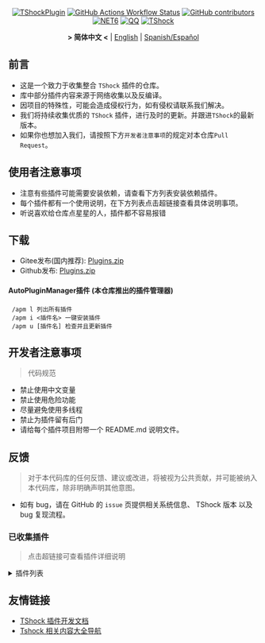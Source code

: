 <div align="center">

[![TShockPlugin](https://socialify.git.ci/UnrealMultiple/TShockPlugin/image?description=1&descriptionEditable=A%20TShock%20Chinese%20Plugin%20Collection%20Repository&forks=1&issues=1&language=1&logo=https%3A%2F%2Fgithub.com%2FUnrealMultiple%2FTShockPlugin%2Fblob%2Fmaster%2Ficon.png%3Fraw%3Dtrue&name=1&pattern=Circuit%20Board&pulls=1&stargazers=1&theme=Auto)](https://github.com/UnrealMultiple/TShockPlugin)
[![GitHub Actions Workflow Status](https://img.shields.io/github/actions/workflow/status/UnrealMultiple/TShockPlugin/.github%2Fworkflows%2Fbuild.yml)](https://github.com/UnrealMultiple/TShockPlugin/actions)
[![GitHub contributors](https://img.shields.io/github/contributors/UnrealMultiple/TShockPlugin?style=flat)](https://github.com/UnrealMultiple/TShockPlugin/graphs/contributors)
[![NET6](https://img.shields.io/badge/Core-%20.NET_6-blue)](https://dotnet.microsoft.com/zh-cn/)
[![QQ](https://img.shields.io/badge/QQ-EB1923?logo=tencent-qq&logoColor=white)](https://qm.qq.com/cgi-bin/qm/qr?k=54tOesIU5g13yVBNFIuMBQ6AzjgE6f0m&jump_from=webapi&authKey=6jzafzJEqQGzq7b2mAHBw+Ws5uOdl83iIu7CvFmrfm/Xxbo2kNHKSNXJvDGYxhSW)
[![TShock](https://img.shields.io/badge/TShock5.2.0-2B579A.svg?&logo=TShock&logoColor=white)](https://github.com/Pryaxis/TShock)

**&gt; 简体中文 &lt;** | [English](README_EN.md) | [Spanish/Español](README_ES.md)

</div>

## 前言
- 这是一个致力于收集整合 `TShock` 插件的仓库。
- 库中部分插件内容来源于网络收集以及反编译。
- 因项目的特殊性，可能会造成侵权行为，如有侵权请联系我们解决。
- 我们将持续收集优质的 `TShock` 插件，进行及时的更新。并跟进`TShock`的最新版本。
- 如果你也想加入我们，请按照下方`开发者注意事项`的规定对本仓库`Pull Request`。


## 使用者注意事项

- 注意有些插件可能需要安装依赖，请查看下方列表安装依赖插件。
- 每个插件都有一个使用说明，在下方列表点击超链接查看具体说明事项。
- 听说喜欢给仓库点星星的人，插件都不容易报错

## 下载

- Gitee发布(国内推荐): [Plugins.zip](https://gitee.com/kksjsj/TShockPlugin/releases/download/V1.0.0.0/Plugins.zip)
- Github发布: [Plugins.zip](https://github.com/UnrealMultiple/TShockPlugin/releases/download/V1.0.0.0/Plugins.zip)

#### AutoPluginManager插件 (本仓库推出的插件管理器)  
     /apm l 列出所有插件  
     /apm i <插件名> 一键安装插件  
     /apm u [插件名] 检查并且更新插件  

## 开发者注意事项

> 代码规范

- 禁止使用中文变量
- 禁止使用危险功能
- 尽量避免使用多线程
- 禁止为插件留有后门
- 请给每个插件项目附带一个 README.md 说明文件。

## 反馈

> 对于本代码库的任何反馈、建议或改进，将被视为公共贡献，并可能被纳入本代码库，除非明确声明其他意图。

- 如有 bug，请在 GitHub 的 `issue` 页提供相关系统信息、 TShock 版本 以及 bug 复现流程。

### 已收集插件

> 点击超链接可查看插件详细说明

<Details>
<Summary>插件列表</Summary>

| 名称 | 插件说明 | 依赖 |
| :-: | :-: | :-: |
| [AutoPluginManager](src/AutoPluginManager/README.md) | 一键自动更新插件 | 无 |
| [AdditionalPylons](src/AdditionalPylons/README.md) | 放置更多晶塔 | [LazyAPI](src/LazyAPI/README.md) |
| [AnnouncementBoxPlus](src/AnnouncementBoxPlus/README.md) | 广播盒功能强化 | [LazyAPI](src/LazyAPI/README.md) |
| [AutoAirItem](src/AutoAirItem/README.md) | 自动垃圾桶插件 | [LazyAPI](src/LazyAPI/README.md) |
| [AutoBroadcast](src/AutoBroadcast/README.md) | 自动广播 | [LazyAPI](src/LazyAPI/README.md) |
| [AutoClear](src/Autoclear/README.md) | 智能自动扫地 | [LazyAPI](src/LazyAPI/README.md) |
| [AutoReset](src/AutoReset/README.md) | 完全自动重置 | [LazyAPI](src/LazyAPI/README.md) |
| [AutoStoreItems](src/AutoStoreItems/README.md) | 自动储存 | [LazyAPI](src/LazyAPI/README.md) |
| [AutoTeam](src/AutoTeam/README.md) | 自动队伍 | [LazyAPI](src/LazyAPI/README.md) |
| [AutoFish](src/AutoFish/README.md) | 自动钓鱼 | [LazyAPI](src/LazyAPI/README.md) |
| [Back](src/Back/README.md) | 死亡回溯 | [LazyAPI](src/LazyAPI/README.md) |
| [BagPing](src/BagPing/README.md) | 地图上标记宝藏袋 | 无 |
| [BetterWhitelist](src/BetterWhitelist/README.md) | 白名单插件 | 无 |
| [BanNpc](src/BanNpc/README.md) | 阻止怪物生成 | [LazyAPI](src/LazyAPI/README.md) |
| [BedSet](src/BedSet/README.md) | 设置并记录重生点 | [LazyAPI](src/LazyAPI/README.md) |
| [BridgeBuilder](src/BridgeBuilder/README.md) | 快速铺桥 | [LazyAPI](src/LazyAPI/README.md) |
| [BuildMaster](src/BuildMaster/README.md) | 豆沙小游戏·建筑大师模式 | [MiniGamesAPI](src/MiniGamesAPI/README.md) [LazyAPI](src/LazyAPI/README.md) |
| [Chireiden.TShock.Omni](https://github.com/sgkoishi/yaaiomni/blob/master/README.md) | 恋恋工具箱核心,用于修复各种TShock问题 (建议安装) | 无 |
| [Chireiden.TShock.Omni.Misc](https://github.com/sgkoishi/yaaiomni/blob/master/README.md) | 恋恋工具箱扩展 | [Chireiden.TShock.Omni](https://github.com/sgkoishi/yaaiomni/blob/master/README.md) |
| [CaiBot](src/CaiBot/README.md) | CaiBot 适配插件 | 自带依赖 |
| [CaiPacketDebug](src/CaiPacketDebug/README.md) | Cai数据包调试工具 | [TrProtocol](https://github.com/UnrealMultiple/TrProtocol) |
| [CaiCustomEmojiCommand](src/CaiCustomEmojiCommand/README.md) | 自定义表情命令 | 无 |
| [CaiLib](src/CaiLib/README.md) | Cai 的前置库 | 无 |
| [CaiRewardChest](src/CaiRewardChest/README.md) | 将自然生成的箱子变为所有人都可以领一次的奖励箱 | [LazyAPI](src/LazyAPI/README.md) |
| [CGive](src/CGive/README.md) | 离线命令 | 无 |
| [Challenger](src/Challenger/README.md) | 挑战者模式 | 无 |
| [Chameleon](src/Chameleon/README.md) | 进服前登录 | [LazyAPI](src/LazyAPI/README.md) |
| [ChattyBridge](src/ChattyBridge/README.md) | 用于跨服聊天 | [LazyAPI](src/LazyAPI/README.md) |
| [ChestRestore](src/ChestRestore/README.md) | 资源服无限物品 | 无 |
| [CNPCShop](src/CNPCShop/README.md) | 自定义NPC商店 | 无 |
| [ConsoleSql](src/ConsoleSql/README.md) | 允许你在控制台执行SQL语句 | 无 |
| [ConvertWorld](src/ConvertWorld/README.md) | 击败怪物转换世界物品 | 无 |
| [CreateSpawn](src/CreateSpawn/README.md) | 出生点建筑生成 | [LazyAPI](src/LazyAPI/README.md) |
| [CriticalHit](src/CriticalHit/README.md) | 击打提示 | 无 |
| [DamageRuleLoot](src/DamageRuleLoot/README.md) | 伤害规则掉落 | 无 |
| [DamageStatistic](src/DamageStatistic/README.md) | 在每次 Boss 战后显示每个玩家造成的伤害 | 无 |
| [DataSync](src/DataSync/README.md) | 进度同步 | 无 |
| [DeathDrop](src/DeathDrop/README.md) | 怪物死亡随机和自定义掉落物品 | 无 |
| [DisableMonsLoot](src/DisableMonsLoot/README.md) | 禁怪物掉落 | 无 |
| [DisableSurfaceProjectiles](src/DisableSurfaceProjectiles/README.md) | 禁地表弹幕 | 无 |
| [Don't Fuck](src/DonotFuck/README.md) | 禁止脏话 | 无 |
| [DTEntryBlock](src/DTEntryBlock/README.md) | 阻止进入地牢或神庙 | 无 |
| [DumpTerrariaID](src/DumpTerrariaID/README.md) | 输出 ID | 无 |
| [Economics.Deal](src/Economics.RPG/README.md) | 交易插件 | [EconomicsAPI](src/EconomicsAPI/README.md) |
| [Economics.NPC](src/Economics.NPC/README.md) | 自定义怪物奖励 | [EconomicsAPI](src/EconomicsAPI/README.md) |
| [Economics.Projectile](src/Economics.Projectile/README.md) | 自定义弹幕 | [EconomicsAPI](src/EconomicsAPI/README.md) [Economics.RPG](src/Economics.RPG/README.md) |
| [Economics.Regain](src/Economics.Regain/README.md) | 物品回收 | [EconomicsAPI](src/EconomicsAPI/README.md) |
| [Economics.RPG](src/Economics.RPG/README.md) | RPG | [EconomicsAPI](src/EconomicsAPI/README.md) |
| [Economics.Shop](src/Economics.Shop/README.md) | 商店插件 | [EconomicsAPI](src/EconomicsAPI/README.md) [Economics.RPG](src/Economics.RPG/README.md) |
| [Economics.Task](src/Economics.Task/README.md) | 任务插件 | [EconomicsAPI](src/EconomicsAPI/README.md) [Economics.RPG](src/Economics.RPG/README.md) |
| [Economics.Skill](src/Economics.Skill/README.md) | 技能插件 | [EconomicsAPI](src/EconomicsAPI/README.md) [Economics.RPG](src/Economics.RPG/README.md) |
| [Economics.WeaponPlus](src/Economics.WeaponPlus/README.md) | 强化武器 | [EconomicsAPI](src/EconomicsAPI/README.md) |
| [EconomicsAPI](src/EconomicsAPI/README.md) | 经济插件前置 | 无 |
| [EndureBoost](src/EndureBoost/README.md) | 拥有指定数量物品给指定buff | 无 |
| [EssentialsPlus](src/EssentialsPlus/README.md) | 更多管理指令 | 无 |
| [Ezperm](src/Ezperm/README.md) | 批量改权限 | 无 |
| [FishShop](https://github.com/UnrealMultiple/TShockFishShop/blob/master/README.md) | 鱼店 | 无 |
| [GenerateMap](src/GenerateMap/README.md) | 生成地图图片 | [CaiLib](src/CaiLib/README.md) |
| [GolfRewards](src/GolfRewards/README.md) | 高尔夫奖励 | 无 |
| [GoodNight](src/GoodNight/README.md) | 宵禁 | 无 |
| [HardPlayerDrop](src/HardPlayerDrop/README.md) | 硬核死亡掉生命水晶 | 无 |
| [HelpPlus](src/HelpPlus/README.md) | 修复和增强 Help 命令 | 无 |
| [History](src/History/README.md) | 历史图格记录 | 无 |
| [HouseRegion](src/HouseRegion/README.md) | 圈地插件 | 无 |
| [Invincibility](src/Invincibility/README.md) | 限时无敌 | 无 |
| [ItemPreserver](src/ItemPreserver/README.md) | 指定物品不消耗 | 无 |
| [ItemBox](src/ItemBox/README.md) | 离线背包系统，物品盒子 | 无 |
| [ItemDecoration](src/ItemDecoration/README.md) | 手持物品浮动消息显示 | [LazyAPI](src/LazyAPI/README.md) |
| [JourneyUnlock](src/JourneyUnlock/README.md) | 解锁旅途物品 | 无 |
| [Lagrange.XocMat.Adapter](src/Lagrange.XocMat.Adapter/README.md) | Lagrange.XocMat的适配插件 | 无 |
| [LazyAPI](src/LazyAPI/README.md) | 插件基础库 | linq2db |
| [LifemaxExtra](src/LifemaxExtra/README.md) | 吃更多生命果/水晶 | 无 |
| [ListPlugins](src/ListPlugins/README.md) | 查已装插件 | 无 |
| [ModifyWeapons](src/ModifyWeapons/README.md) | 修改武器 |  [LazyAPI](src/LazyAPI/README.md)  |
| [MapTeleport](src/MapTp/README.md) | 双击大地图传送 | 无 |
| [MiniGamesAPI](src/MiniGamesAPI/README.md) | 豆沙小游戏 API | 无 |
| [MonsterRegen](src/MonsterRegen/README.md) | 怪物进度回血 | 无 |
| [Musicplayer](src/MusicPlayer/README.md) | 简易音乐播放器 | 无 |
| [Noagent](src/Noagent/README.md) | 禁止代理 ip 进入 | 无 |
| [NormalDropsBags](src/NormalDropsBags/README.md) | 普通难度宝藏袋 | 无 |
| [OnlineGiftPackage](src/OnlineGiftPackage/README.md) | 在线礼包 | 无 |
| [PlayerSpeed](src/PlayerSpeed/README.md) | 玩家速度 |  [LazyAPI](src/LazyAPI/README.md)  |
| [PacketsStop](src/PacketsStop/README.md) | 数据包拦截 | 无 |
| [PermaBuff](src/PermaBuff/README.md) | 永久 Buff | 无 |
| [PerPlayerLoot](src/PerPlayerLoot/README.md) | 玩家战利品单独箱子 | 无 |
| [PersonalPermission](src/PersonalPermission/README.md) | 为玩家单独设置权限 | 无 |
| [Platform](src/Platform/README.md) | 判断玩家设备 | 无 |
| [PlayerManager](https://github.com/UnrealMultiple/TShockPlayerManager/blob/master/README.md) | Hufang的玩家管理器 | 无 |
| [PvPer](src/PvPer/README.md) | 决斗系统 | 无 |
| [ProgressBag](src/ProgressBag/README.md) | 进度礼包 | 无 |
| [ProgressControls](src/ProgressControls/README.md) | 计划书（自动化控制服务器） | 无 |
| [ProgressRestrict](src/ProgressRestrict/README.md) | 超进度检测 | [DataSync](src/DataSync/README.md) |
| [ProxyProtocolSocket](src/ProxyProtocolSocket/README.md) | 接受 proxy protocol 协议 | 无 |
| [RainbowChat](src/RainbowChat/README.md) | 每次说话颜色不一样 | 无 |
| [RandomBroadcast](src/RandomBroadcast/README.md) | 随机广播 | 无 |
| [RandReSpawn](src/RandRespawn/README.md) | 随机出生点 | 无 |
| [RealTime](src/RealTime/README.md) | 使服务器内时间同步现实时间 | 无 |
| [RecipesBrowser](src/RecipesBrowser/README.md) | 合成表 | 无 |
| [RegionView](src/RegionView/README.md) | 显示区域边界 | 无 |
| [ReFishTask](src/ReFishTask/README.md) | 自动刷新渔夫任务 | 无 |
| [Respawn](src/Respawn/README.md) | 原地复活 | 无 |
| [RebirthCoin](src/RebirthCoin/README.md) | 复活币 | 无 |
| [RestInventory](src/RestInventory/README.md) | 提供 REST 查询背包接口 | 无 |
| [Sandstorm](src/Sandstorm/README.md) | 切换沙尘暴 | 无 |
| [ServerTools](src/ServerTools/README.md) | 服务器管理工具 | 无 |
| [SessionSentinel](src/SessionSentinel/README.md) | 处理长时间不发送数据包的玩家 | 无 |
| [ShortCommand](src/ShortCommand/README.md) | 简短指令 | 无 |
| [ShowArmors](src/ShowArmors/README.md) | 展示装备栏 | 无 |
| [SignInSign](src/SignInSign/README.md) | 告示牌登录插件 | 无 |
| [SimultaneousUseFix](src/SimultaneousUseFix/README.md) | 解决卡双锤卡星旋机枪之类的问题 | [Chireiden.TShock.Omni](https://github.com/sgkoishi/yaaiomni/blob/master/README.md) |
| [SmartRegions](src/SmartRegions/README.md) | 智能区域 | 无 |
| [SpawnInfra](src/SpawnInfra/README.md) | 生成基础建设 | 无 |
| [SpclPerm](src/SpclPerm/README.md) | 服主特权 | 无 |
| [StatusTextManager](src/StatusTextManager/README.md) | PC端模板文本管理插件 | 无 |
| [SwitchCommands](src/SwitchCommands/README.md) | 区域执行指令 | 无 |
| [TimeRate](src/TimeRate/README.md) | 时间加速插件 | 无 |
| [TeleportRequest](src/TeleportRequest/README.md) | 传送请求 | 无 |
| [TimerKeeper](src/TimerKeeper/README.md) | 保存计时器状态 | 无 |
| [TownNPCHomes](src/TownNPCHomes/README.md) | NPC 快速回家 | 无 |
| [UnseenInventory](src/UnseenInventory/README.md) | 允许服务器端生成“无法获取”的物品 | 无 |
| [VeinMiner](src/VeinMiner/README.md) | 连锁挖矿 | 无 |
| [VotePlus](src/VotePlus/README.md) | 多功能投票 | 无 |
| [WeaponPlusCostCoin](src/WeaponPlusCostCoin/README.md) | 武器强化钱币版 | 无 |
| [WikiLangPackLoader](src/WikiLangPackLoader/README.md) | 为服务器加载 Wiki 语言包 | 无 |
| [WorldModify](https://github.com/UnrealMultiple/TShockWorldModify/blob/master/README.md) | 世界编辑器,可以修改大部分的世界参数 | 无 |
| [ZHIPlayerManager](src/ZHIPlayerManager/README.md) | zhi的玩家管理插件 | 无 |

</Details>

## 友情链接

- [TShock 插件开发文档](https://github.com/ACaiCat/TShockPluginDocument)
- [Tshock 相关内容大全导航](https://github.com/UnrealMultiple/Tshock-nav)
